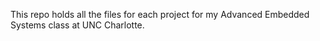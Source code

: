 This repo holds all the files for each project for my Advanced Embedded Systems class at UNC Charlotte.